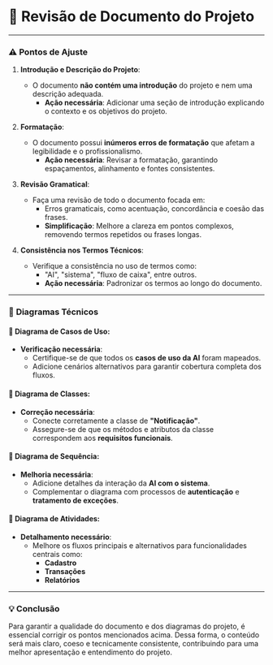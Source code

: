 # 📝 **Revisão de Documento do Projeto**

---

### ⚠️ **Pontos de Ajuste**

1. **Introdução e Descrição do Projeto**:
   - O documento **não contém uma introdução** do projeto e nem uma descrição adequada. 
     - **Ação necessária**: Adicionar uma seção de introdução explicando o contexto e os objetivos do projeto.

2. **Formatação**:
   - O documento possui **inúmeros erros de formatação** que afetam a legibilidade e o profissionalismo.
     - **Ação necessária**: Revisar a formatação, garantindo espaçamentos, alinhamento e fontes consistentes.

3. **Revisão Gramatical**:
   - Faça uma revisão de todo o documento focada em:
     - Erros gramaticais, como acentuação, concordância e coesão das frases.
     - **Simplificação**: Melhore a clareza em pontos complexos, removendo termos repetidos ou frases longas.

4. **Consistência nos Termos Técnicos**:
   - Verifique a consistência no uso de termos como:
     - "AI", "sistema", "fluxo de caixa", entre outros.
     - **Ação necessária**: Padronizar os termos ao longo do documento.

---

### 🎨 **Diagramas Técnicos**

#### **📌 Diagrama de Casos de Uso**:
   - **Verificação necessária**: 
     - Certifique-se de que todos os **casos de uso da AI** foram mapeados.
     - Adicione cenários alternativos para garantir cobertura completa dos fluxos.

#### **📌 Diagrama de Classes**:
   - **Correção necessária**:
     - Conecte corretamente a classe de **"Notificação"**.
     - Assegure-se de que os métodos e atributos da classe correspondem aos **requisitos funcionais**.

#### **📌 Diagrama de Sequência**:
   - **Melhoria necessária**:
     - Adicione detalhes da interação da **AI com o sistema**.
     - Complementar o diagrama com processos de **autenticação** e **tratamento de exceções**.

#### **📌 Diagrama de Atividades**:
   - **Detalhamento necessário**:
     - Melhore os fluxos principais e alternativos para funcionalidades centrais como:
       - **Cadastro**
       - **Transações**
       - **Relatórios**

---

### 💡 **Conclusão**

Para garantir a qualidade do documento e dos diagramas do projeto, é essencial corrigir os pontos mencionados acima. Dessa forma, o conteúdo será mais claro, coeso e tecnicamente consistente, contribuindo para uma melhor apresentação e entendimento do projeto.
